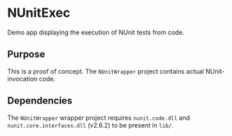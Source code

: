 # NUnitExec
Demo app displaying the execution of NUnit tests from code.

## Purpose

This is a proof of concept. The `NUnitWrapper` project contains actual NUnit-invocation code.


## Dependencies

The `NUnitWrapper` wrapper project requires `nunit.code.dll` and `nunit.core.interfaces.dll` (v2.6.2) to be present in `lib/`.